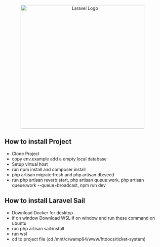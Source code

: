 <p align="center"><a href="https://laravel.com" target="_blank"><img src="https://raw.githubusercontent.com/laravel/art/master/logo-lockup/5%20SVG/2%20CMYK/1%20Full%20Color/laravel-logolockup-cmyk-red.svg" width="400" alt="Laravel Logo"></a></p>

## How to install Project

-   Clone Project
-   copy env.example add a empty local database
-   Setup virtual host
-   run npm install and composer install
-   php artisan migrate:fresh and php artisan db:seed
-   run php artisan reverb:start, php artisan queue:work, php artisan queue:work --queue=broadcast, npm run dev

## How to install Laravel Sail

-   Download Docker for desktop
-   if on window Download WSL if on window and run these command on ubuntu
-   run php artisan sail:install
-   run wsl
-   cd to project file (cd /mnt/c/wamp64/www/htdocs/ticket-system)
